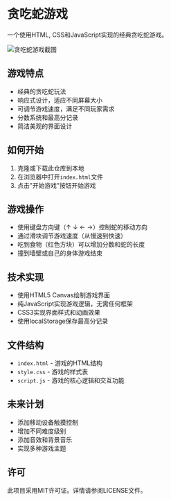# 贪吃蛇游戏

一个使用HTML, CSS和JavaScript实现的经典贪吃蛇游戏。

![贪吃蛇游戏截图](https://via.placeholder.com/600x400.png?text=贪吃蛇游戏截图)

## 游戏特点

- 经典的贪吃蛇玩法
- 响应式设计，适应不同屏幕大小
- 可调节游戏速度，满足不同玩家需求
- 分数系统和最高分记录
- 简洁美观的界面设计

## 如何开始

1. 克隆或下载此仓库到本地
2. 在浏览器中打开`index.html`文件
3. 点击"开始游戏"按钮开始游戏

## 游戏操作

- 使用键盘方向键（↑ ↓ ← →）控制蛇的移动方向
- 通过滑块调节游戏速度（从慢速到快速）
- 吃到食物（红色方块）可以增加分数和蛇的长度
- 撞到墙壁或自己的身体游戏结束

## 技术实现

- 使用HTML5 Canvas绘制游戏界面
- 纯JavaScript实现游戏逻辑，无需任何框架
- CSS3实现界面样式和动画效果
- 使用localStorage保存最高分记录

## 文件结构

- `index.html` - 游戏的HTML结构
- `style.css` - 游戏的样式表
- `script.js` - 游戏的核心逻辑和交互功能

## 未来计划

- 添加移动设备触摸控制
- 增加不同难度级别
- 添加音效和背景音乐
- 实现多种游戏主题

## 许可

此项目采用MIT许可证。详情请参阅LICENSE文件。